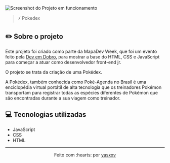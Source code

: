<img src="src/imagens/screenshot.png" alt="Screenshot do Projeto em funcionamento">

> ⚡ Pokedex

## ✏️ Sobre o projeto

Este projeto foi criado como parte da MapaDev Week, que foi um evento feito pela <a href="https://github.com/devemdobro">Dev em Dobro</a>, para mostrar a base do HTML, CSS e JavaScript para começar a atuar como desenvolvedor front-end jr.

O projeto se trata da criação de uma Pokédex.

A Pokédex, também conhecida como Poké-Agenda no Brasil é uma enciclopédia virtual portátil de alta tecnologia que os treinadores Pokémon transportam para registrar todas as espécies diferentes de Pokémon que são encontradas durante a sua viagem como treinador.

## 💻 Tecnologias utilizadas

- JavaScript
- CSS
- HTML
 
 ---------------------------

<p align="center">
Feito com :hearts: por <a href="https://github.com/yasxxv">yasxxv</a>
